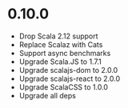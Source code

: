 # 0.10.0

* Drop Scala 2.12 support
* Replace Scalaz with Cats
* Support async benchmarks
* Upgrade Scala.JS to 1.7.1
* Upgrade scalajs-dom to 2.0.0
* Upgrade scalajs-react to 2.0.0
* Upgrade ScalaCSS to 1.0.0
* Upgrade all deps
